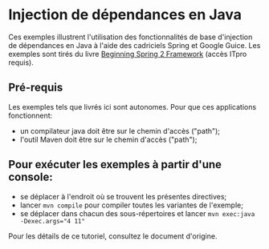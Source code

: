 # Injection de dépendances en Java

Ces exemples illustrent l'utilisation des fonctionnalités de base d'injection de dépendances en Java à l'aide des cadriciels Spring et Google Guice. Les exemples
sont tirés du livre [Beginning Spring 2 Framework](http://library.books24x7.com/book/id_22830/toc.asp?bookid=22830) (accès ITpro requis).

## Pré-requis

Les exemples tels que livrés ici sont autonomes. Pour que ces applications fonctionnent:
  * un compilateur java doit être sur le chemin d'accès ("path");
  * l'outil Maven doit être sur le chemin d'accès ("path");

## Pour exécuter les exemples à partir d'une console:
  * se déplacer à l'endroit où se trouvent les présentes directives;
  * lancer `mvn compile` pour compiler toutes les variantes de l'exemple;
  * se déplacer dans chacun des sous-répertoires et lancer `mvn exec:java -Dexec.args="4 11"`

Pour les détails de ce tutoriel, consultez le document d'origine.
